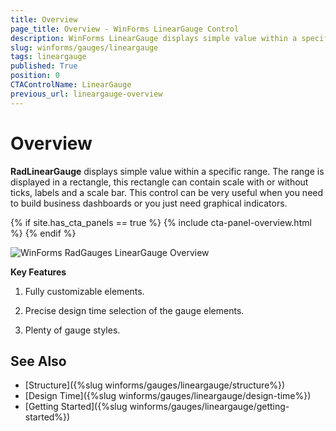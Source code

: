 ```yaml
---
title: Overview
page_title: Overview - WinForms LinearGauge Control
description: WinForms LinearGauge displays simple value within a specific range. The range is displayed in a rectangle, this rectangle can contain scale with or without ticks, labels and a scale bar.
slug: winforms/gauges/lineargauge
tags: lineargauge
published: True
position: 0
CTAControlName: LinearGauge
previous_url: lineargauge-overview
---
```


# Overview

__RadLinearGauge__  displays simple value within a specific range. The range is displayed in a rectangle, this rectangle can contain scale with or without ticks, labels and a scale bar. This control can be very useful when you need to build business dashboards or you just need graphical indicators.

{% if site.has_cta_panels == true %}
{% include cta-panel-overview.html %}
{% endif %}
        
![WinForms RadGauges LinearGauge Overview](images/lineargauge-overview001.gif)

__Key Features__

1. Fully customizable elements.

1. Precise design time selection of the gauge elements.

1. Plenty of gauge styles.

## See Also

* [Structure]({%slug winforms/gauges/lineargauge/structure%})
* [Design Time]({%slug winforms/gauges/lineargauge/design-time%})
* [Getting Started]({%slug winforms/gauges/lineargauge/getting-started%})
